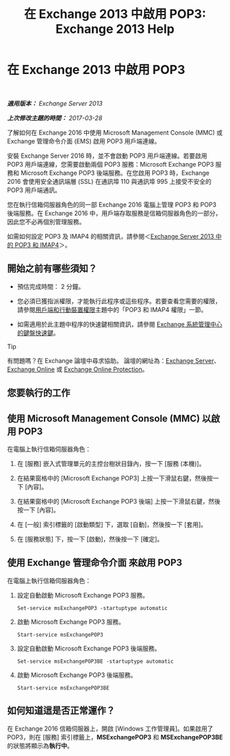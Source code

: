 ﻿---
title: '在 Exchange 2013 中啟用 POP3: Exchange 2013 Help'
TOCTitle: 啟用 POP3
ms:assetid: e226a5f1-429d-4046-b925-da6cc151709e
ms:mtpsurl: https://technet.microsoft.com/zh-tw/library/Bb124934(v=EXCHG.150)
ms:contentKeyID: 50474418
ms.date: 01/04/2018
mtps_version: v=EXCHG.150
ms.translationtype: HT
---

# 在 Exchange 2013 中啟用 POP3

 

_**適用版本：** Exchange Server 2013_

_**上次修改主題的時間：** 2017-03-28_

了解如何在 Exchange 2016 中使用 Microsoft Management Console (MMC) 或 Exchange 管理命令介面 (EMS) 啟用 POP3 用戶端連線。

安裝 Exchange Server 2016 時，並不會啟動 POP3 用戶端連線。若要啟用 POP3 用戶端連線，您需要啟動兩個 POP3 服務：Microsoft Exchange POP3 服務和 Microsoft Exchange POP3 後端服務。在您啟用 POP3 時，Exchange 2016 會使用安全通訊端層 (SSL) 在通訊埠 110 與通訊埠 995 上接受不安全的 POP3 用戶端通訊。

您在執行信箱伺服器角色的同一部 Exchange 2016 電腦上管理 POP3 和 POP3 後端服務。在 Exchange 2016 中，用戶端存取服務是信箱伺服器角色的一部分，因此您不必再個別管理服務。

如需如何設定 POP3 及 IMAP4 的相關資訊，請參閱＜[Exchange Server 2013 中的 POP3 和 IMAP4](pop3-and-imap4-in-exchange-server-2013-exchange-2013-help.md)＞。

## 開始之前有哪些須知？

  - 預估完成時間： 2 分鐘。

  - 您必須已獲指派權限，才能執行此程序或這些程序。若要查看您需要的權限，請參閱[用戶端和行動裝置權限](clients-and-mobile-devices-permissions-exchange-2013-help.md)主題中的「POP3 和 IMAP4 權限」一節。

  - 如需適用於此主題中程序的快速鍵相關資訊，請參閱 [Exchange 系統管理中心的鍵盤快速鍵](keyboard-shortcuts-in-the-exchange-admin-center-exchange-online-protection-help.md)。


> [!TIP]  
> 有問題嗎？在 Exchange 論壇中尋求協助。 論壇的網址為：<a href="https://go.microsoft.com/fwlink/p/?linkid=60612">Exchange Server</a>、 <a href="https://go.microsoft.com/fwlink/p/?linkid=267542">Exchange Online</a> 或 <a href="https://go.microsoft.com/fwlink/p/?linkid=285351">Exchange Online Protection</a>。




## 您要執行的工作

## 使用 Microsoft Management Console (MMC) 以啟用 POP3

在電腦上執行信箱伺服器角色：

1.  在 \[服務\] 嵌入式管理單元的主控台樹狀目錄內，按一下 \[服務 (本機)\]。

2.  在結果窗格中的 \[Microsoft Exchange POP3\] 上按一下滑鼠右鍵，然後按一下 \[內容\]。

3.  在結果窗格中的 \[Microsoft Exchange POP3 後端\] 上按一下滑鼠右鍵，然後按一下 \[內容\]。

4.  在 \[一般\] 索引標籤的 \[啟動類型\] 下，選取 \[自動\]，然後按一下 \[套用\]。

5.  在 \[服務狀態\] 下，按一下 \[啟動\]，然後按一下 \[確定\]。

## 使用 Exchange 管理命令介面 來啟用 POP3

在電腦上執行信箱伺服器角色：

1.  設定自動啟動 Microsoft Exchange POP3 服務。
    
        Set-service msExchangePOP3 -startuptype automatic

2.  啟動 Microsoft Exchange POP3 服務。
    
        Start-service msExchangePOP3

3.  設定自動啟動 Microsoft Exchange POP3 後端服務。
    
        Set-service msExchangePOP3BE -startuptype automatic

4.  啟動 Microsoft Exchange POP3 後端服務。
    
        Start-service msExchangePOP3BE

## 如何知道這是否正常運作？

在 Exchange 2016 信箱伺服器上，開啟 \[Windows 工作管理員\]。如果啟用了 POP3，則在 \[服務\] 索引標籤上，**MSExchangePOP3** 和 **MSExchangePOP3BE** 的狀態將顯示為**執行中**。

